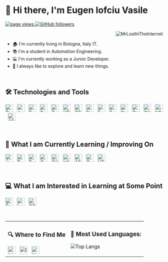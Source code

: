 # 👋 Hi there, I'm Eugen Iofciu Vasile
<p align="left">
  <a href="https://github.com/MrLostInTheInternet">
    <img src="https://komarev.com/ghpvc/?username=MrLostInTheInternet" alt="page views">
  </a>
  <a href="https://github.com/MrLostInTheInternet?tab=followers">
    <img alt="GitHub followers" src="https://img.shields.io/github/followers/MrLostInTheInternet?color=green&logo=github">
  </a>
</p>

<a href="stats">
  <img src="https://github-readme-stats.vercel.app/api?username=MrLostInTheInternet&show_icons=true" alt="MrLostInTheInternet" align="right" />
</a>

&nbsp;
- 🏠 I'm currently living in Bologna, Italy IT.
- 📚 I'm a student in Automation Engineering.
- 💻 I'm currently working as a Junior Developer.
- 🎯 I always like to explore and learn new things.

&nbsp;
&nbsp;

## 🛠 Technologies and Tools

<a href="learning-now"></a>

[<img src="https://img.shields.io/badge/Python-282C34?logo=python&logoColor=3776AB" alt="Python logo" title="Python" height="25" />][tech_tools_anchor]
&nbsp;
[<img src="https://img.shields.io/badge/JavaScript-282C34?logo=javascript&logoColor=F7DF1E" alt="JavaScript logo" title="JavaScript" height="25" />][tech_tools_anchor]
&nbsp;
[<img src="https://img.shields.io/badge/React-282C34?logo=react&logoColor=61DAFB" alt="React logo" title="React" height="25" />][tech_tools_anchor]
&nbsp;
[<img src="https://img.shields.io/badge/React_Native-282C34?logo=react&logoColor=61DAFB" alt="React Native logo" title="React Native" height="25" />][tech_tools_anchor]
&nbsp;
[<img src="https://img.shields.io/badge/TypeScript-282C34?logo=typescript&logoColor=3178C6" alt="TypeScript logo" title="TypeScript" height="25" />][tech_tools_anchor]
&nbsp;
[<img src="https://img.shields.io/badge/HTML5-282C34?logo=html5&logoColor=E34F26" alt="HTML5 logo" title="HTML5" height="25" />][tech_tools_anchor]
&nbsp;
[<img src="https://img.shields.io/badge/CSS-282C34?logo=css3&logoColor=1572B6" alt="CSS logo" title="CSS" height="25" />][tech_tools_anchor]
&nbsp;
[<img src="https://img.shields.io/badge/Node.js-282C34?logo=node.js&logoColor=339933" alt="Node.js logo" title="Node.js" height="25" />][tech_tools_anchor]
&nbsp;
[<img src="https://img.shields.io/badge/Express-282C34?logo=express&logoColor=000000" alt="Express logo" title="Express" height="25" />][tech_tools_anchor]
&nbsp;
[<img src="https://img.shields.io/badge/Spring_Boot-282C34?logo=spring-boot&logoColor=6DB33F" alt="Spring Boot logo" title="Spring Boot" height="25" />][tech_tools_anchor]
&nbsp;
[<img src="https://img.shields.io/badge/C-282C34?logo=c&logoColor=A8B9CC" alt="C logo" title="" height="25" />][tech_tools_anchor]
&nbsp;
[<img src="https://img.shields.io/badge/C++-282C34?logo=cplusplus&logoColor=00599C" alt="C++ logo" title="" height="25" />][tech_tools_anchor]
&nbsp;
[<img src="https://img.shields.io/badge/C%23-282C34?logo=csharp&logoColor=239120" alt="C# logo" title="" height="25" />][tech_tools_anchor]
&nbsp;
[<img src="https://img.shields.io/badge/.NET-282C34?logo=.net&logoColor=512BD4" alt=".NET logo" title=".NET" height="25" />][tech_tools_anchor]
&nbsp;
[<img src="https://img.shields.io/badge/ASP.NET-282C34?logo=dotnet&logoColor=512BD4" alt="ASP.NET logo" title="ASP.NET" height="25" />][tech_tools_anchor]


&nbsp;
&nbsp;

## 📖 What I am Currently Learning / Improving On

<a name="learning-next"></a>

[<img src="https://img.shields.io/badge/JavaScript-282C34?logo=javascript&logoColor=F7DF1E" alt="JavaScript logo" title="JavaScript" height="25" />][learning_now_anchor]
&nbsp;
[<img src="https://img.shields.io/badge/TypeScript-282C34?logo=typescript&logoColor=3178C6" alt="TypeScript logo" title="TypeScript" height="25" />][learning_now_anchor]
&nbsp;
[<img src="https://img.shields.io/badge/React-282C34?logo=react&logoColor=61DAFB" alt="React logo" title="React" height="25" />][learning_now_anchor]
&nbsp;
[<img src="https://img.shields.io/badge/C-282C34?logo=c&logoColor=A8B9CC" alt="C logo" title="C" height="25" />][learning_now_anchor]
&nbsp;
[<img src="https://img.shields.io/badge/C%23-282C34?logo=csharp&logoColor=239120" alt="C# logo" title="C#" height="25" />][learning_now_anchor]
&nbsp;
[<img src="https://img.shields.io/badge/.NET-282C34?logo=.net&logoColor=512BD4" alt=".NET logo" title=".NET" height="25" />][learning_now_anchor]
&nbsp;
[<img src="https://img.shields.io/badge/ASP.NET-282C34?logo=dotnet&logoColor=512BD4" alt="ASP.NET logo" title="ASP.NET" height="25" />][learning_now_anchor]
&nbsp;
[<img src="https://img.shields.io/badge/Go-282C34?logo=go&logoColor=00ADD8" alt="Go logo" title="Go" height="25" />][learning_now_anchor]
&nbsp;
[<img src="https://img.shields.io/badge/HTMX-282C34?logo=html5&logoColor=E34F26" alt="HTMX logo" title="HTMX" height="25" />][learning_now_anchor]

&nbsp;
&nbsp;

## 💻 What I am Interested in Learning at Some Point

[<img src="https://img.shields.io/badge/Rust-282C34?logo=rust&logoColor=000000" alt="Rust logo" title="Rust" height="25" />][learning_next_anchor]
&nbsp;
[<img src="https://img.shields.io/badge/Lua-282C34?logo=lua&logoColor=2C2D72" alt="Lua logo" title="Lua" height="25" />][learning_next_anchor]
&nbsp;
[<img src="https://img.shields.io/badge/OCaml-282C34?logo=ocaml&logoColor=EC6813" alt="OCaml logo" title="OCaml" height="25" />][learning_next_anchor]


&nbsp;
&nbsp;

<div align="center">
  <table>
    <tr>
      <td valign="top">
        <h3>🔍 Where to Find Me</h3>
        <a href="https://www.linkedin.com/in/eugen-iofciu-vasile-17a899196"><img src="https://img.shields.io/badge/LinkedIn-282C34?logo=linkedin&logoColor=0077B5" alt="LinkedIn logo" title="LinkedIn" height="25" /></a>
        &nbsp;
        <a href="https://www.instagram.com/mr_euz"><img src="https://img.shields.io/badge/Instagram-282C34?logo=instagram&logoColor=E4405F" alt="Instagram logo" title="Instagram" height="25" /></a>
        &nbsp;
        <a href="https://www.youtube.com/@eugeniofciuvasile1818"><img src="https://img.shields.io/badge/YouTube-282C34?logo=youtube&logoColor=FF0000" alt="YouTube logo" title="YouTube" height="25" /></a>
      </td>
      <td valign="top">
        <h3>📌 Most Used Languages:</h3>
        <img src="https://github-readme-stats.vercel.app/api/top-langs/?username=MrLostInTheInternet&layout=compact" alt="Top Langs" />
      </td>
    </tr>
  </table>
</div>

[tech_tools_anchor]: #--hi--
[learning_now_anchor]: #learning-now
[learning_next_anchor]: #learning-next
